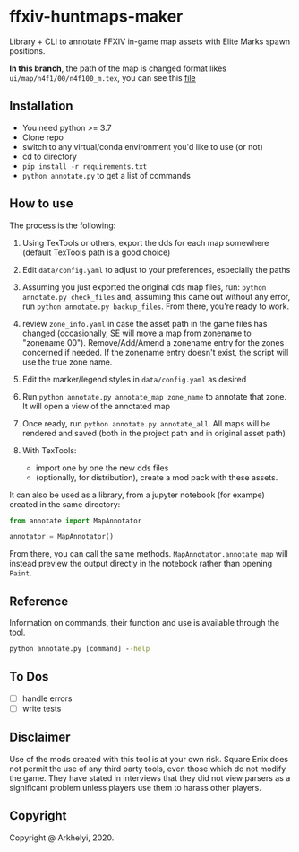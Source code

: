 # ffxiv-huntmaps-maker

Library + CLI to annotate FFXIV in-game map assets with Elite Marks spawn positions.

**In this branch**, the path of the map is changed format likes `ui/map/n4f1/00/n4f100_m.tex`, you can see this [file](https://github.com/LittleNightmare/ffxiv-huntmaps-maker/blob/raw-map/data/export_map.txt)

## Installation

- You need python >= 3.7
- Clone repo
- switch to any virtual/conda environment you'd like to use (or not)
- cd to directory
- `pip install -r requirements.txt`
- `python annotate.py` to get a list of commands

## How to use

The process is the following:

1. Using TexTools or others, export the dds for each map somewhere (default TexTools path is a good choice)
2. Edit `data/config.yaml` to adjust to your preferences, especially the paths
3. Assuming you just exported the original dds map files, run: `python annotate.py check_files` and, assuming this came out without any error, run `python annotate.py backup_files`. From there, you're ready to work.
4. review `zone_info.yaml` in case the asset path in the game files has changed (occasionally, SE will move a map from zonename to "zonename 00"). Remove/Add/Amend a zonename entry for the zones concerned if needed. If the zonename entry doesn't exist, the script will use the true zone name.
5. Edit the marker/legend styles in `data/config.yaml` as desired
6. Run `python annotate.py annotate_map zone_name` to annotate that zone. It will open a view of the annotated map
7. Once ready, run `python annotate.py annotate_all`. All maps will be rendered and saved (both in the project path and in original asset path)
8. With TexTools:

    * import one by one the new dds files
    * (optionally, for distribution), create a mod pack with these assets.

It can also be used as a library, from a jupyter notebook (for exampe) created in the same directory:

```python
from annotate import MapAnnotator

annotator = MapAnnotator()
```

From there, you can call the same methods. `MapAnnotator.annotate_map` will instead preview the output directly in the notebook rather than opening `Paint`.

## Reference

Information on commands, their function and use is available through the tool.

```cmd
python annotate.py [command] --help
```

## To Dos

* [ ] handle errors
* [ ] write tests

## Disclaimer

Use of the mods created with this tool is at your own risk. Square Enix does not permit the use of any third party tools, even those which do not modify the game. They have stated in interviews that they did not view parsers as a significant problem unless players use them to harass other players.

## Copyright

Copyright @ Arkhelyi, 2020.
